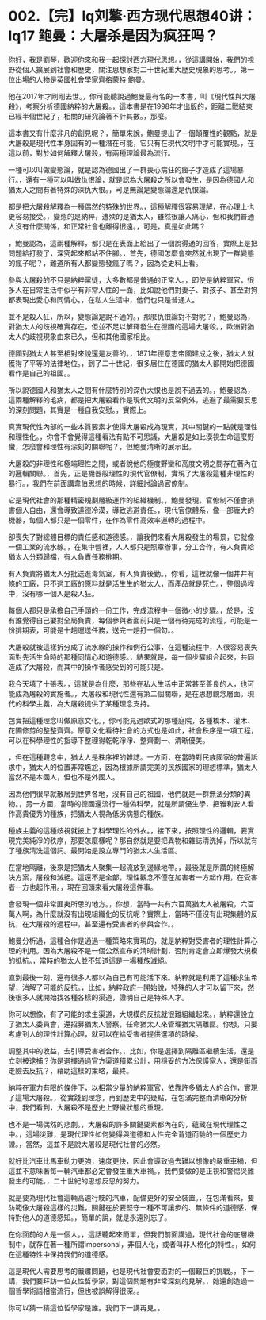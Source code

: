 # 002.【完】lq刘擎·西方现代思想40讲：lq17 鲍曼：大屠杀是因为疯狂吗？

你好，我是劉琴，歡迎你來和我一起探討西方現代思想。，從這講開始，我們的視野從個人擴展到社會和歷史，關注思想家對二十世紀重大歷史現象的思考。，第一位出場的人物是英國社會學家齊格蒙特·鮑曼。

他在2017年才剛剛去世。，你可能聽說過鮑曼最有名的一本書，叫《現代性與大屠殺》，考察分析德國納粹的大屠殺。，這本書是在1998年才出版的，距離二戰結束已經半個世紀了，相關的研究論著不計其數。，那麼。

這本書又有什麼非凡的創見呢？，簡單來說，鮑曼提出了一個顛覆性的觀點，就是大屠殺是現代性本身固有的一種潛在可能，它只有在現代文明中才可能實現。，在這以前，對於如何解釋大屠殺，有兩種理論最為流行。

一種可以叫做變態論，就是認為德國出了一群喪心病狂的瘋子才造成了這場暴行。，還有一種可以叫做仇恨論，就是認為大屠殺之所以會發生，是因為德國人和猶太人之間有著特殊的深仇大恨。，可是無論是變態論還是仇恨論。

都是把大屠殺解釋為一種偶然的特殊的世界。，這種解釋很容易理解，在心理上也更容易接受。，變態的是納粹，遭殃的是猶太人，雖然很讓人痛心，但和我們普通人沒有什麼關係，和正常社會也離得很遠。，可是，真是如此嗎？

，鮑曼認為，這兩種解釋，都只是在表面上給出了一個說得通的回答，實際上是把問題給打發了，深究起來都站不住腳。，首先，德國怎麼會突然就出現了一群變態的瘋子呢？，難道所有人都變態發瘋了嗎？，因為從史料上看。

參與大屠殺的不只是納粹黨徒，大多數都是普通的正常人。，即使是納粹軍官，很多人在日常生活中似乎有非常人性的一面，比如說他們對妻子、對孩子、甚至對狗都表現出愛心和同情心。，在私人生活中，他們也只是普通人。

並不是殺人狂，所以，變態論是說不通的。，那麼仇恨論對不對呢？，鮑曼認為，對猶太人的歧視確實存在，但並不足以解釋發生在德國的這場大屠殺。，歐洲對猶太人的歧視現象由來已久，但和其他國家相比。

德國對猶太人甚至相對來說還是友善的。，1871年德意志帝國建成之後，猶太人就獲得了平等的法律地位。，到了二十世紀，很多居住在德國的猶太人都開始把德國看作是自己的祖國。。

所以說德國人和猶太人之間有什麼特別的深仇大恨也是說不過去的。，鮑曼認為，這兩種解釋的毛病，都是把大屠殺看作是現代文明的反常例外，逃避了最需要反思的深刻問題，其實是一種自我安慰。，實際上。

真實現代性內部的一些本質要素才使得大屠殺成為現實，其中關鍵的一點就是理性和理性化。，你會不會覺得這種看法有點不可思議，大屠殺是如此漠視生命這麼野蠻，怎麼會和理性有深刻的關聯呢？，但鮑曼清晰的展示出。

大屠殺的非理性和極端理性之間，或者說他的極度野蠻和高度文明之間存在著內在的邏輯關聯。，首先，正是機器般理性的現代官僚制，實現了大屠殺這種非理性的暴行。，我們在前面講韋伯思想的時候，詳細討論過官僚制。

它是現代社會的那種精密規劃層級運作的組織機制。，鮑曼發現，官僚制不僅會損害個人自由，還會導致道德冷漠，導致逃避責任。，現代官僚體系，像一部龐大的機器，每個人都只是一個零件，在作為零件高效率運轉的過程中。

卻喪失了對總體目標的責任感和道德感。，讓我們來看大屠殺發生的場景，它就像一個工業的流水線。，在集中營裡，人人都只是照章辦事，分工合作，有人負責給猶太人分類歸檔，有人負責任務排期。

有人負責將猶太人分批送進毒氣室，有人負責後勤。，你看，這裡就像一個井井有條的工廠，只不過工廠的原料就是活生生的猶太人，而產品就是死亡。，整個過程中，沒有哪一個人是殺人狂。

每個人都只是承擔自己手頭的一份工作，完成流程中一個微小的步驟。，於是，沒有誰覺得自己要對全局負責，每個參與者面前只是一個有待完成的流程，可能是一份排期表，可能是十趟運送任務，送完一趟打一個勾。。

大屠殺就被這樣拆分成了流水線的操作和例行公事，在這種流程中，人很容易喪失面對先活生命時的那種同情心和道德感。，結果就是，每一個步驟組合起來，共同造成了大屠殺，而其中的操作者感受到的可能只是。

我今天填了十張表。，這就是為什麼，那些在私人生活中正常甚至善良的人，也可能成為屠殺的實施者。，大屠殺和現代性還有第二個關聯，是在思想觀念層面。現代的科學主義，為大屠殺提供了某種理念支持。

包賣把這種理念叫做原意文化。，你可能見過歐式的那種庭院，各種橋木、灌木、花圃修剪的整整齊齊。原意文化看待社會的方式也是如此，社會秩序是一項工程，可以在科學理性的指導下整理得乾乾淨淨、整齊劃一、清晰優美。

，但在這種觀念中，猶太人是秩序裡的雜誌。一方面，在當時對民族國家的普遍訴求中，猶太人的位置非常尷尬，因為根據所謂完美的民族國家的理想標準，猶太人當然不是本國人，但也不是外國人。

因為他們很早就散居到世界各地，沒有自己的祖國，他們就是一群無法分類的異物。，另一方面，當時的德國還流行一種偽科學，就是所謂優生學，把雅利安人看作高貴優秀的種族，把猶太人視為低劣病態的種族。

種族主義的這種歧視就披上了科學理性的外衣。，接下來，按照理性的邏輯，要實現完美純淨的秩序，那要怎麼樣呢？那自然就是要把異物和雜誌清洗掉，所以就有了種族清洗這個詞。最開始是設立專門的猶太人生活區。

在當地隔離，後來是把猶太人聚集一起流放到邊緣地帶。，最後就是所謂的終極解決方案，屠殺和滅絕。這還不是全部，理性觀念不僅在加害者一方起作用，在受害者一方也起作用。，現在回頭來看大屠殺這件事。

會發現一個非常匪夷所思的地方。，你想，當時一共有六百萬猶太人被屠殺，六百萬人啊，為什麼就沒有出現組織化的反抗呢？實際上，當時不僅沒有出現集體的反抗，在大屠殺的過程中，甚至還有受害者的參與合作。。

鮑曼分析過，這種合作是通過一種策略來實現的，就是納粹對受害者的理性計算心理的利用。因為大屠殺不是一個公然宣布的清晰計劃，否則肯定會立即爆發大規模的抵抗。，當時的猶太人並不知道這是一場種族滅絕。

直到最後一刻，還有很多人都以為自己有可能活下來。納粹就是利用了這種求生希望，消解了可能的反抗。，比如，納粹政府一開始說，特殊的人才可以留下來，然後很多人就開始找各種各樣的渠道，證明自己是特殊人才。

你可以想像，有了可能的求生渠道，大規模的反抗就很難組織起來。，納粹還設立了猶太人委員會，還招募猶太人警察，任命猶太人來管理猶太隔離區。你想，只要考慮到人的理性計算心理，就可以在給受害者提供選項的時候。

調整其中的收益，去引導受害者合作。，比如，你是選擇到隔離區繼續生活，還是立刻被逮捕？你是選擇通過官方渠道積累公計，用穩妥的方法保護家人，還是鋌而走險去反抗？，藉助這樣的策略，最終。

納粹在軍力有限的條件下，以相當少量的納粹軍官，依靠許多猶太人的合作，實現了這場大屠殺。，從實踐到理念，再到歷史中的疑點，在包滿完整而清晰的分析中，我們看到，大屠殺不是歷史上野蠻狀態的重現。

也不是一場偶然的悲劇。，大屠殺的許多關鍵要素都內在的，蘊藏在現代理性之中。，這場災難，是現代理性如何變得與道德和人性完全背道而馳的一個歷史力證。，當然，這並不是說大屠殺是現代社會的必然。

就好比汽車比馬車動力更強，速度更快，因此會導致過去難以想像的嚴重車禍，但這並不意味著每一輛汽車都必定會發生重大車禍。，我們要做的是正視和警惕災難發生的可能。，二十世紀的思想反思的努力。

就是要為現代社會這輛高速行駛的汽車，配備更好的安全裝置。，在包滿看來，要防範像大屠殺這樣的災難，關鍵在於要堅守一種不可讓步的、無條件的道德感，保持對他人的道德感知。，簡單的說，就是永遠別忘了。

在你面前的人是一個人。，這話聽起來簡單，但我們前面講過，現代社會的底層機制中，就存在著一種所謂impersonal，非個人化，或者叫非人格化的特性。，如何在這種特性中保持我們的道德感。

這是現代人需要思考的嚴肅問題，也是現代社會要面對的一個艱巨的挑戰。，下一講，我們要拜訪一位女性哲學家，對這個問題有非常深刻的見解。，她還創造過一個哲學術語相當流行，但也被誤解得很深。。

你可以猜一猜這位哲學家是誰。我們下一講再見。。